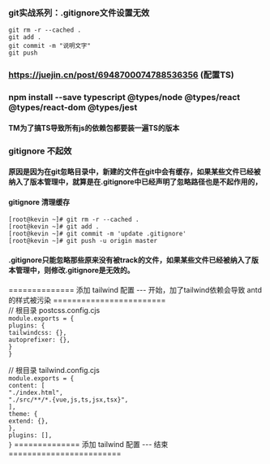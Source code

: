 ### git实战系列：.gitignore文件设置无效

`git rm -r --cached .` <br/>
`git add .`<br/>
`git commit -m "说明文字"`<br/>
`git push`<br/>

### https://juejin.cn/post/6948700074788536356 (配置TS)
### npm install --save typescript @types/node @types/react @types/react-dom @types/jest
#### TM为了搞TS导致所有js的依赖包都要装一遍TS的版本

### gitignore 不起效
#### 原因是因为在git忽略目录中，新建的文件在git中会有缓存，如果某些文件已经被纳入了版本管理中，就算是在.gitignore中已经声明了忽略路径也是不起作用的，

#### gitignore 清理缓存
`[root@kevin ~]# git rm -r --cached .` <br/>
`[root@kevin ~]# git add .` <br/>
`[root@kevin ~]# git commit -m 'update .gitignore'` <br/>
`[root@kevin ~]# git push -u origin master` <br/>

#### .gitignore只能忽略那些原来没有被track的文件，如果某些文件已经被纳入了版本管理中，则修改.gitignore是无效的。


============== 添加 tailwind 配置 --- 开始，加了tailwind依赖会导致 antd 的样式被污染 ======================== <br/>
// 根目录 postcss.config.cjs <br/>
`module.exports = {` <br/>
`plugins: {` <br/>
`tailwindcss: {},` <br/>
`autoprefixer: {},` <br/>
`}` <br/>
`}`

// 根目录 tailwind.config.cjs <br/>
`module.exports = {` <br/>
`content: [` <br/>
`"./index.html",` <br/>
`"./src/**/*.{vue,js,ts,jsx,tsx}",` <br/>
`],` <br/>
`theme: {` <br/>
`extend: {},` <br/>
`},` <br/>
`plugins: [],` <br/>
`}`
============== 添加 tailwind 配置 --- 结束 ======================== <br/>
